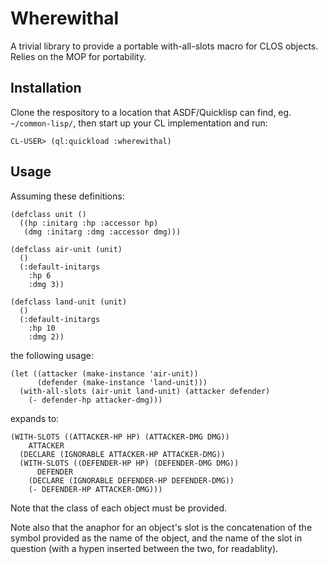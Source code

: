 # Wherewithal

A trivial library to provide a portable with-all-slots macro for CLOS objects.
Relies on the MOP for portability.

## Installation

Clone the respository to a location that ASDF/Quicklisp can find, eg.
`~/common-lisp/`, then start up your CL implementation and run:

```
CL-USER> (ql:quickload :wherewithal)
```

## Usage

Assuming these definitions:

```
(defclass unit ()
  ((hp :initarg :hp :accessor hp)
   (dmg :initarg :dmg :accessor dmg)))

(defclass air-unit (unit)
  ()
  (:default-initargs
    :hp 6
    :dmg 3))
    
(defclass land-unit (unit)
  ()
  (:default-initargs
    :hp 10
    :dmg 2))

```
the following usage:
```
(let ((attacker (make-instance 'air-unit))
      (defender (make-instance 'land-unit)))
  (with-all-slots (air-unit land-unit) (attacker defender)
    (- defender-hp attacker-dmg)))
```
expands to:
```
(WITH-SLOTS ((ATTACKER-HP HP) (ATTACKER-DMG DMG))
    ATTACKER
  (DECLARE (IGNORABLE ATTACKER-HP ATTACKER-DMG))
  (WITH-SLOTS ((DEFENDER-HP HP) (DEFENDER-DMG DMG))
      DEFENDER
    (DECLARE (IGNORABLE DEFENDER-HP DEFENDER-DMG))
    (- DEFENDER-HP ATTACKER-DMG)))
```
Note that the class of each object must be provided.

Note also that the anaphor for an object's slot is the concatenation of the
symbol provided as the name of the object, and the name of the slot in
question (with a hypen inserted between the two, for readablity).
